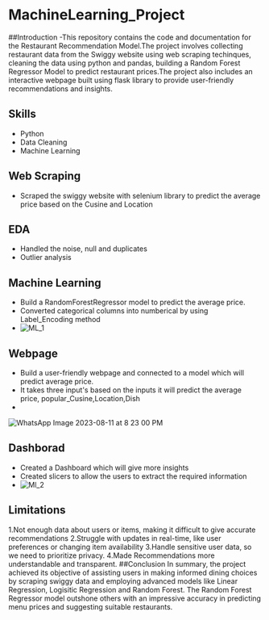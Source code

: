 # MachineLearning_Project
##Introduction
-This repository contains the code and documentation for the Restaurant Recommendation Model.The project involves collecting restaurant data from the Swiggy website using web scraping techinques, cleaning the data using python and pandas, building a Random Forest Regressor Model to predict restaurant prices.The project also includes an interactive webpage built using flask library to provide user-friendly recommendations and insights.
## Skills
- Python
- Data Cleaning
- Machine Learning
## Web Scraping
- Scraped the swiggy website with selenium library to predict the average price based on the Cusine and Location
## EDA
- Handled the noise, null and duplicates
- Outlier analysis
## Machine Learning
- Build a RandomForestRegressor model to predict the average price.
- Converted categorical columns into numberical by using Label_Encoding method
- ![ML_1](https://github.com/Saikiran0432/MachineLearning_Project/assets/144260007/089a2aed-b6d4-4849-856e-dc0a07a14805)
## Webpage
- Build a user-friendly webpage and connected to a model which will predict average price.
- It takes three input's based on the inputs it will predict the average price, popular_Cusine,Location,Dish
- 
![WhatsApp Image 2023-08-11 at 8 23 00 PM](https://github.com/Saikiran0432/MachineLearning_Project/assets/144260007/85eeed0d-e461-4397-9b6a-9b3988b06e21)
## Dashborad
- Created a Dashboard which will give more insights
- Created slicers to allow the users to extract the required information
- ![Ml_2](https://github.com/Saikiran0432/MachineLearning_Project/assets/144260007/c511b85e-6175-4956-a5bd-37a4b09de2dc)
## Limitations
1.Not enough data about users or items, making it difficult to give accurate recommendations
2.Struggle with updates in real-time, like user preferences or changing item availability
3.Handle sensitive user data, so we need to prioritize privacy.
4.Made Recommendations more understandable and transparent.
##Conclusion
In summary, the project achieved its objective of assisting users in making informed dining choices by scraping swiggy data and employing advanced models like Linear Regression, Logisitic Regression and Random Forest. The Random Forest Regressor model outshone others with an impressive accuracy in predicting menu prices and suggesting suitable restaurants.

